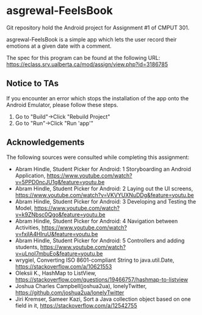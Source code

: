 # asgrewal-FeelsBook

Git repository hold the Android project for Assignment #1 of CMPUT 301. 

asgrewal-FeelsBook is a simple app which lets the user record their emotions at a given date with a comment.

The spec for this program can be found at the following URL: https://eclass.srv.ualberta.ca/mod/assign/view.php?id=3186785

## Notice to TAs
If you encounter an error which stops the installation of the app onto the Android Emulator, please follow these steps.
1. Go to "Build"->Click "Rebuild Project"
2. Go to "Run"->Click "Run 'app'"

## Acknowledgements 
The following sources were consulted while completing this assignment:
  * Abram Hindle, Student Picker for Android: 1 Storyboarding an Android Application, https://www.youtube.com/watch?v=5PPD0ncJU1g&feature=youtu.be
  * Abram Hindle, Student Picker for Android: 2 Laying out the UI screens, https://www.youtube.com/watch?v=VKVYUXNuDDg&feature=youtu.be
  * Abram Hindle, Student Picker for Android: 3 Developing and Testing the Model, https://www.youtube.com/watch?v=k9ZNbsc0Qgo&feature=youtu.be
  * Abram Hindle, Student Picker for Android: 4 Navigation between Activities, https://www.youtube.com/watch?v=fxjIA4HIruU&feature=youtu.be
  * Abram Hindle, Student Picker for Android: 5 Controllers and adding students, https://www.youtube.com/watch?v=uLnoI7mbuEo&feature=youtu.be
  * wrygiel, Converting ISO 8601-compliant String to java.util.Date, https://stackoverflow.com/a/10621553
  * Oleksii K., HashMap to ListView, https://stackoverflow.com/questions/19466757/hashmap-to-listview
  * Joshua Charles Campbell(joshua2ua), lonelyTwitter, https://github.com/joshua2ua/lonelyTwitter
  * Jiri Kremser, Sameer Kazi, Sort a Java collection object based on one field in it, https://stackoverflow.com/a/12542755
